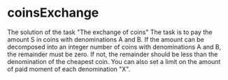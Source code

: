 # coinsExchange
The solution of the task "The exchange of coins"
The task is to pay the amount S in coins with denominations A and B.
If the amount can be decomposed into an integer number of coins with denominations A and B, the remainder must be zero.
If not, the remainder should be less than the denomination of the cheapest coin.
You can also set a limit on the amount of paid moment of each denomination "X".
